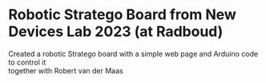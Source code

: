 # Robotic Stratego Board from New Devices Lab 2023 (at Radboud)
Created a robotic Stratego board
with a simple web page and Arduino code to control it
<br>
together with Robert van der Maas
